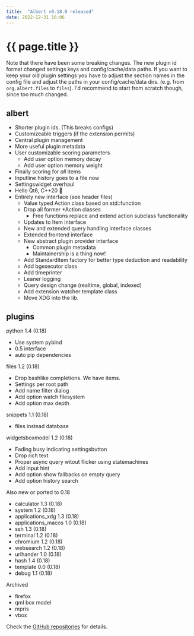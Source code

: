 ```yaml
---
title:  "Albert v0.18.0 released"
date: 2022-12-31 16:06
---
```


# {{ page.title }}

Note that there have been some breaking changes. The new plugin id format changed settings keys and config/cache/data paths. If you want to keep your old plugin settings you have to adjust the section names in the config file and adjust the paths in your config/cache/data dirs. (e.g. from `org.albert.files` to `files`). I'd recommend to start from scratch though, since too much changed.


## albert

* Shorter plugin ids. (This breaks configs)
* Customizeable triggers (if the extension permits)
* Central plugin management
* More useful plugin metadata
* User customizable scoring parameters
  * Add user option memory decay
  * Add user option memory weight
* Finally scoring for _all_ items
* Inputline history goes to a file now
* Settingswidget overhaul
* Hello Qt6, C++20 👋
* Entirely new interface (see header files)
  * Value typed Action class based on std::function
  * Drop all former *Action classes
    * Free functions replace and extend action subclass functionality
  * Updates to Item interface
  * New and extended query handling interface classes
  * Extended frontend interface
  * New abstract plugin provider interface
    * Common plugin metadata
    * Maintainership is a thing now!
  * Add StandardItem factory for better type deduction and readability
  * Add bgexecutor class
  * Add timeprinter
  * Leaner logging
  * Query design change (realtime, global, indexed)
  * Add extension watcher template class
  * Move XDG into the lib.


## plugins

python 1.4 (0.18)
* Use system pybind
* 0.5 interface
* auto pip dependencies

files 1.2 (0.18)
* Drop bashlike completions. We have items.
* Settings per root path
* Add name filter dialog
* Add option watch filesystem
* Add option max depth

snippets 1.1 (0.18)
* files instead database

widgetsboxmodel 1.2 (0.18)
* Fading busy indicating settingsbutton
* Drop rich text
* Proper async query witout flicker using statemachines
* Add input hint
* Add option show fallbacks on empty query
* Add option history search

Also new or ported to 0.18
* calculator 1.3 (0.18)
* system 1.2 (0.18)
* applications_xdg 1.3 (0.18)
* applications_macos 1.0 (0.18)
* ssh 1.3 (0.18)
* terminal 1.2 (0.18)
* chromium 1.2 (0.18)
* websearch 1.2 (0.18)
* urlhander 1.0 (0.18)
* hash 1.4 (0.18)
* template 0.0 (0.18)
* debug 1.1 (0.18)

Archived

* firefox
* qml box model
* mpris
* vbox

Check the [GitHub repositories](https://github.com/albertlauncher/albert/commits/v0.18.0) for details.
